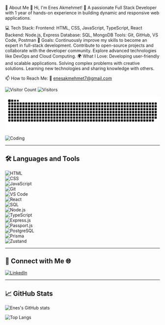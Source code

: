 👋 About Me
🌟 Hi, I'm Enes Akmehmet!
🚀 A passionate Full Stack Developer with 1 year of hands-on experience in building dynamic and responsive web applications.

💻 Tech Stack:
Frontend: HTML, CSS, JavaScript, TypeScript, React
Backend: Node.js, Express
Database: SQL, MongoDB
Tools: Git, GitHub, VS Code, Postman
🎯 Goals:
Continuously improve my skills to become an expert in full-stack development.
Contribute to open-source projects and collaborate with the developer community.
Explore advanced technologies like DevOps and Cloud Computing.
🌍 What I Love:
Developing user-friendly and scalable applications.
Solving complex problems with creative solutions.
Learning new technologies and sharing knowledge with others.


📫 How to Reach Me:
📧 enesakmehmet7@gmail.com


![Visitor Count](https://komarev.com/ghpvc/?username=enesakmehmet&color=brightgreen)
![Visitors](https://visitor-badge.glitch.me/badge?page_id=enesakmehmet.visitor-badge)



![World Map](https://github.com/platane/snk/raw/output/github-contribution-grid-snake.svg)

![Coding](https://media.giphy.com/media/Y4ak9Ki2GZCbJxAnJD/giphy.gif)




---

## 🛠️ Languages and Tools

![HTML](https://img.shields.io/badge/-HTML-E34F26?style=flat-square&logo=html5&logoColor=white)  
![CSS](https://img.shields.io/badge/-CSS-1572B6?style=flat-square&logo=css3&logoColor=white)  
![JavaScript](https://img.shields.io/badge/-JavaScript-F7DF1E?style=flat-square&logo=javascript&logoColor=black)  
![Git](https://img.shields.io/badge/-Git-F05032?style=flat-square&logo=git&logoColor=white)  
![VS Code](https://img.shields.io/badge/-VS%20Code-007ACC?style=flat-square&logo=visual-studio-code&logoColor=white)  
![React](https://img.shields.io/badge/-React-61DAFB?style=flat-square&logo=react&logoColor=white)  
![SQL](https://img.shields.io/badge/-SQL-4479A1?style=flat-square&logo=sqlite&logoColor=white)  
![Node.js](https://img.shields.io/badge/-Node.js-339933?style=flat-square&logo=node.js&logoColor=white)  
![TypeScript](https://img.shields.io/badge/-TypeScript-007ACC?style=flat-square&logo=typescript&logoColor=white)  
![Express.js](https://img.shields.io/badge/-Express.js-000000?style=flat-square&logo=express&logoColor=white)  
![Passport.js](https://img.shields.io/badge/-Passport.js-34E27A?style=flat-square&logo=passport&logoColor=white)  
![PostgreSQL](https://img.shields.io/badge/-PostgreSQL-4169E1?style=flat-square&logo=postgresql&logoColor=white)  
![Prisma](https://img.shields.io/badge/-Prisma-2D3748?style=flat-square&logo=prisma&logoColor=white)  
![Zustand](https://img.shields.io/badge/-Zustand-000000?style=flat-square&logo=zustand&logoColor=white)  



---

## 🔗 Connect with Me 🌐


[![LinkedIn](https://img.shields.io/badge/LinkedIn-0077B5?style=for-the-badge&logo=linkedin&logoColor=white)](https://www.linkedin.com/in/enes-akmehmet-a061bb206/?trk=opento_sprofile_topcard)



---

## 📈 GitHub Stats

![Enes's GitHub stats](https://github-readme-stats.vercel.app/api?username=enesakmehmet&show_icons=true&theme=radical)

![Top Langs](https://github-readme-stats.vercel.app/api/top-langs/?username=enesakmehmet&layout=compact&theme=radical)


<!---
enesakmehmet/enesakmehmet is a ✨ special ✨ repository because its `README.md` (this file) appears on your GitHub profile.
You can click the Preview link to take a look at your changes.
--->
